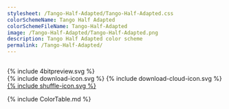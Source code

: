 ```yaml
---
stylesheet: /Tango-Half-Adapted/Tango-Half-Adapted.css
colorSchemeName: Tango Half Adapted
colorSchemeFileName: Tango-Half-Adapted
image: /Tango-Half-Adapted/Tango-Half-Adapted.png
description: Tango Half Adapted color scheme
permalink: /Tango-Half-Adapted/
---
```

<h2 style='text-align:center'>
    <a id='colorSchemeNameLink' href='#'>
        <span class='ColorSchemeFileName' />
    </a>
</h2>

<div class='centeredText'>
{% include 4bitpreview.svg %}
</div>

<div class='centeredText'>
    <a id='downloadSchemeLink' class='padded'>
{% include download-icon.svg %}
    </a>
    <a id='cdnSchemeLink' class='padded'>
{% include download-cloud-icon.svg %}
    </a>
    <a id='feelingLucky' href="javascript:feelingLucky(document.getElementById('themeSelector'))" class='padded'>
{% include shuffle-icon.svg %}
    </a>
</div>

{% include ColorTable.md %}


